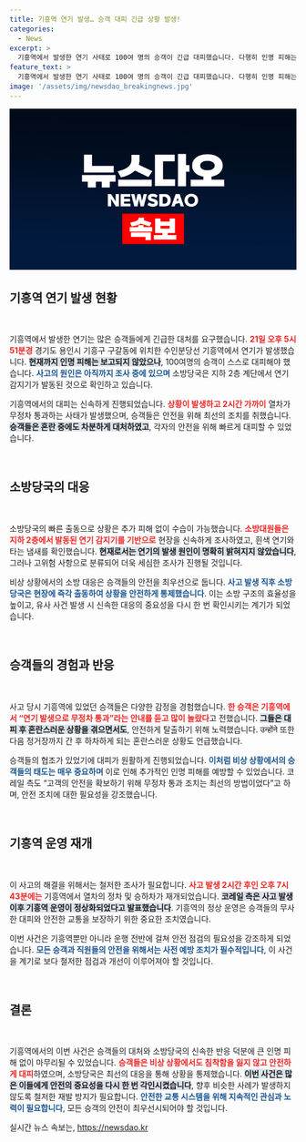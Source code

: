 ```yaml
---
title: 기흥역 연기 발생… 승객 대피 긴급 상황 발생!
categories:
  - News
excerpt: >
  기흥역에서 발생한 연기 사태로 100여 명의 승객이 긴급 대피했습니다. 다행히 인명 피해는 없으며, 사건 발생 후 열차는 약 2시간 동안 무정차 통과했습니다. 소방당국이 원인 조사를 진행 중입니다.
feature_text: >
  기흥역에서 발생한 연기 사태로 100여 명의 승객이 긴급 대피했습니다. 다행히 인명 피해는 없으며, 사건 발생 후 열차는 약 2시간 동안 무정차 통과했습니다. 소방당국이 원인 조사를 진행 중입니다.
image: '/assets/img/newsdao_breakingnews.jpg'
---
```


<p><img src="/assets/img/newsdao_breakingnews.jpg" alt="ontimetimes 속보" /></p>

<h2 data-ke-size="size26">기흥역 연기 발생 현황</h2>

<p data-ke-size="size16">&nbsp;</p>

<p>기흥역에서 발생한 연기는 많은 승객들에게 긴급한 대처를 요구했습니다. <b><span style="color: #ee2323;">21일 오후 5시 51분경</span></b> 경기도 용인시 기흥구 구갈동에 위치한 수인분당선 기흥역에서 연기가 발생했습니다. <b><span style="background-color: #21538527;">현재까지 인명 피해는 보고되지 않았으나</span></b>, 100여명의 승객이 스스로 대피해야 했습니다. <b><span style="color: #1a5490;">사고의 원인은 아직까지 조사 중에 있으며</span></b> 소방당국은 지하 2층 계단에서 연기 감지기가 발동된 것으로 확인하고 있습니다.</p>

<p>기흥역에서의 대피는 신속하게 진행되었습니다. <b><span style="color: #ee2323;">상황이 발생하고 2시간 가까이</span></b> 열차가 무정차 통과하는 사태가 발생했으며, 승객들은 안전을 위해 최선의 조치를 취했습니다. <b><span style="background-color: #21538527;">승객들은 혼란 중에도 차분하게 대처하였고</span></b>, 각자의 안전을 위해 빠르게 대피할 수 있었습니다.</p>

<p data-ke-size="size16">&nbsp;</p>

<h2 data-ke-size="size26">소방당국의 대응</h2>

<p data-ke-size="size16">&nbsp;</p>

<p>소방당국의 빠른 출동으로 상황은 추가 피해 없이 수습이 가능했습니다. <b><span style="color: #ee2323;">소방대원들은 지하 2층에서 발동된 연기 감지기를 기반으로</span></b> 현장을 신속하게 조사하였고, 흰색 연기와 타는 냄새를 확인했습니다. <b><span style="background-color: #21538527;">현재로서는 연기의 발생 원인이 명확히 밝혀지지 않았습니다</span></b>, 그러나 고위험 사항으로 분류되어 더욱 세심한 조사가 진행될 것입니다.</p>

<p>비상 상황에서의 소방 대응은 승객들의 안전을 최우선으로 둡니다. <b><span style="color: #1a5490;">사고 발생 직후 소방당국은 현장에 즉각 출동하여 상황을 안전하게 통제했습니다</span></b>. 이는 소방 구조의 효율성을 높이고, 유사 사건 발생 시 신속한 대응의 중요성을 다시 한 번 확인시키는 계기가 되었습니다.</p>

<p data-ke-size="size16">&nbsp;</p>

<h2 data-ke-size="size26">승객들의 경험과 반응</h2>

<p data-ke-size="size16">&nbsp;</p>

<p>사고 당시 기흥역에 있었던 승객들은 다양한 감정을 경험했습니다. <b><span style="color: #ee2323;">한 승객은 기흥역에서 “연기 발생으로 무정차 통과”라는 안내를 듣고 많이 놀랐다</span></b>고 전했습니다. <b><span style="background-color: #21538527;">그들은 대피 후 혼란스러운 상황을 겪으면서도</span></b>, 안전하게 탈출하기 위해 노력했습니다. उन्होंने 또한 다음 정거장까지 간 후 하차하게 되는 혼란스러운 상황도 언급했습니다.</p>

<p>승객들의 협조가 있었기에 대피가 원활하게 진행되었습니다. <b><span style="color: #1a5490;">이처럼 비상 상황에서의 승객들의 태도는 매우 중요하며</span></b> 이로 인해 추가적인 인명 피해를 예방할 수 있었습니다. 코레일 측도 “고객의 안전을 확보하기 위해 무정차 통과 조치는 최선의 방법이었다”고 하며, 안전 조치에 대한 필요성을 강조했습니다.</p>

<p data-ke-size="size16">&nbsp;</p>

<h2 data-ke-size="size26">기흥역 운영 재개</h2>

<p data-ke-size="size16">&nbsp;</p>

<p>이 사고의 해결을 위해서는 철저한 조사가 필요합니다. <b><span style="color: #ee2323;">사고 발생 2시간 후인 오후 7시 43분에는</span></b> 기흥역에서 열차의 정차 및 승하차가 재개되었습니다. <b><span style="background-color: #21538527;">코레일 측은 사고 발생 이후 기흥역 운영이 정상화되었다고 발표했습니다</span></b>. 기흥역의 정상 운영은 승객들의 무사한 대피와 안전한 교통을 보장하기 위한 중요한 조치였습니다.</p>

<p>이번 사건은 기흥역뿐만 아니라 운행 전반에 걸쳐 안전 점검의 필요성을 강조하게 되었습니다. <b><span style="color: #1a5490;">모든 승객과 직원들의 안전을 위해서는 사전 예방 조치가 필수적입니다</span></b>, 이 사건을 계기로 보다 철저한 점검과 개선이 이루어져야 할 것입니다.</p>

<p data-ke-size="size16">&nbsp;</p>

<h2 data-ke-size="size26">결론</h2>

<p data-ke-size="size16">&nbsp;</p>

<p>기흥역에서의 이번 사건은 승객들의 대처와 소방당국의 신속한 반응 덕분에 큰 인명 피해 없이 마무리될 수 있었습니다. <b><span style="color: #ee2323;">승객들은 비상 상황에서도 침착함을 잃지 않고 안전하게 대피</span></b>하였으며, 소방당국은 최선의 대응을 통해 상황을 통제했습니다. <b><span style="background-color: #21538527;">이번 사건은 많은 이들에게 안전의 중요성을 다시 한 번 각인시켰습니다</span></b>, 향후 비슷한 사례가 발생하지 않도록 철저한 재발 방지가 필요합니다. <b><span style="color: #1a5490;">안전한 교통 시스템을 위해 지속적인 관심과 노력이 필요합니다</span></b>, 모든 승객의 안전이 최우선시되어야 할 것입니다.</p>
실시간 뉴스 속보는, <a href="https://newsdao.kr" rel="dofollow">https://newsdao.kr</a>



